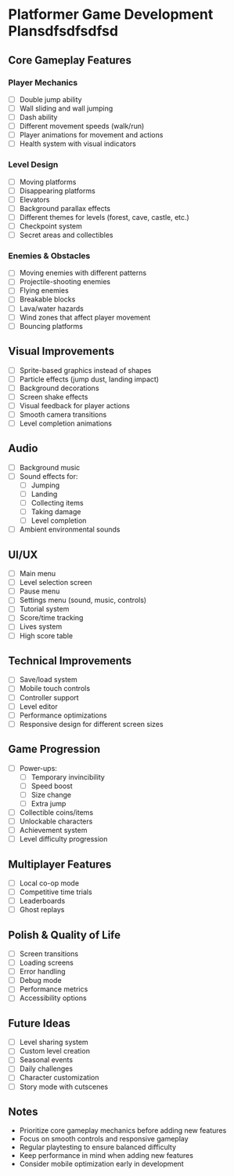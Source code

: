 # Platformer Game Development Plansdfsdfsdfsd

## Core Gameplay Features

### Player Mechanics
- [ ] Double jump ability
- [ ] Wall sliding and wall jumping
- [ ] Dash ability
- [ ] Different movement speeds (walk/run)
- [ ] Player animations for movement and actions
- [ ] Health system with visual indicators

### Level Design
- [ ] Moving platforms
- [ ] Disappearing platforms
- [ ] Elevators
- [ ] Background parallax effects
- [ ] Different themes for levels (forest, cave, castle, etc.)
- [ ] Checkpoint system
- [ ] Secret areas and collectibles

### Enemies & Obstacles
- [ ] Moving enemies with different patterns
- [ ] Projectile-shooting enemies
- [ ] Flying enemies
- [ ] Breakable blocks
- [ ] Lava/water hazards
- [ ] Wind zones that affect player movement
- [ ] Bouncing platforms

## Visual Improvements
- [ ] Sprite-based graphics instead of shapes
- [ ] Particle effects (jump dust, landing impact)
- [ ] Background decorations
- [ ] Screen shake effects
- [ ] Visual feedback for player actions
- [ ] Smooth camera transitions
- [ ] Level completion animations

## Audio
- [ ] Background music
- [ ] Sound effects for:
  - [ ] Jumping
  - [ ] Landing
  - [ ] Collecting items
  - [ ] Taking damage
  - [ ] Level completion
- [ ] Ambient environmental sounds

## UI/UX
- [ ] Main menu
- [ ] Level selection screen
- [ ] Pause menu
- [ ] Settings menu (sound, music, controls)
- [ ] Tutorial system
- [ ] Score/time tracking
- [ ] Lives system
- [ ] High score table

## Technical Improvements
- [ ] Save/load system
- [ ] Mobile touch controls
- [ ] Controller support
- [ ] Level editor
- [ ] Performance optimizations
- [ ] Responsive design for different screen sizes

## Game Progression
- [ ] Power-ups:
  - [ ] Temporary invincibility
  - [ ] Speed boost
  - [ ] Size change
  - [ ] Extra jump
- [ ] Collectible coins/items
- [ ] Unlockable characters
- [ ] Achievement system
- [ ] Level difficulty progression

## Multiplayer Features
- [ ] Local co-op mode
- [ ] Competitive time trials
- [ ] Leaderboards
- [ ] Ghost replays

## Polish & Quality of Life
- [ ] Screen transitions
- [ ] Loading screens
- [ ] Error handling
- [ ] Debug mode
- [ ] Performance metrics
- [ ] Accessibility options

## Future Ideas
- [ ] Level sharing system
- [ ] Custom level creation
- [ ] Seasonal events
- [ ] Daily challenges
- [ ] Character customization
- [ ] Story mode with cutscenes

## Notes
- Prioritize core gameplay mechanics before adding new features
- Focus on smooth controls and responsive gameplay
- Regular playtesting to ensure balanced difficulty
- Keep performance in mind when adding new features
- Consider mobile optimization early in development 